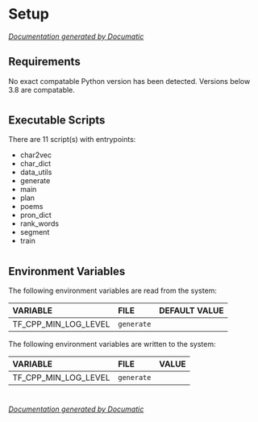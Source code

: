 # Setup

[_Documentation generated by Documatic_](https://www.documatic.com)

<!---Documatic-section-Requirements-start--->
## Requirements

No exact compatable Python version has been detected.
Versions below 3.8 are compatable.

# #
<!---Documatic-section-Requirements-end--->

<!---Documatic-section-Executable Scripts-start--->
## Executable Scripts

There are 11 script(s) with entrypoints:
* char2vec
* char_dict
* data_utils
* generate
* main
* plan
* poems
* pron_dict
* rank_words
* segment
* train

# #
<!---Documatic-section-Executable Scripts-end--->

<!---Documatic-section-Environment Variables-start--->
## Environment Variables

<!---Documatic-block-env_vars-start--->
The following environment variables are read from the system:

<!---Documatic-block-env_reads-start--->
|VARIABLE|FILE|DEFAULT VALUE|
|:---|:---|:---|
|TF_CPP_MIN_LOG_LEVEL|`generate`||
<!---Documatic-block-env_reads-end--->

The following environment variables are written to the system:

<!---Documatic-block-env_writes-start--->
|VARIABLE|FILE|VALUE|
|:---|:---|:---|
|TF_CPP_MIN_LOG_LEVEL|`generate`||
<!---Documatic-block-env_writes-end--->
<!---Documatic-block-env_vars-end--->

# #
<!---Documatic-section-Environment Variables-end--->

[_Documentation generated by Documatic_](https://www.documatic.com)